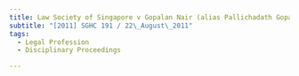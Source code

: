 ```yaml
---
title: Law Society of Singapore v Gopalan Nair (alias Pallichadath Gopalan Nair) 
subtitle: "[2011] SGHC 191 / 22\_August\_2011"
tags:
  - Legal Profession
  - Disciplinary Proceedings

---
```


